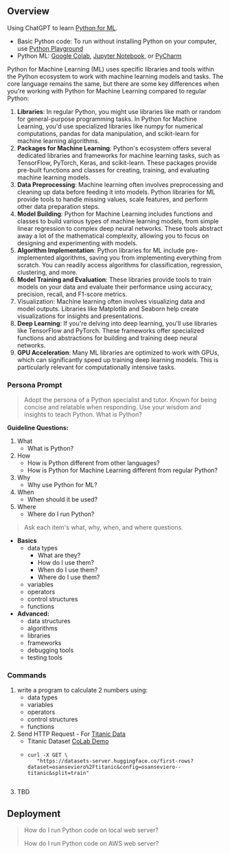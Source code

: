 ## Overview
Using ChatGPT to learn [Python for ML](https://sl.bing.net/ihytwdi19Z6). 
- Basic Python code: To run without installing Python on your computer, use [Python Playground](https://playground.programiz.com/)
- Python ML: [Google Colab](https://colab.research.google.com/), [Jupyter Notebook](https://www.dataquest.io/blog/jupyter-notebook-tutorial/), or [PyCharm](https://www.jetbrains.com/pycharm/download/?section=windows#section=windows)

Python for Machine Learning (ML) uses specific libraries and tools within the Python ecosystem to work with machine learning models and tasks. The core language remains the same, but there are some key differences when you're working with Python for Machine Learning compared to regular Python:

1. **Libraries**: In regular Python, you might use libraries like math or random for general-purpose programming tasks. In Python for Machine Learning, you'd use specialized libraries like numpy for numerical computations, pandas for data manipulation, and scikit-learn for machine learning algorithms.
2. **Packages for Machine Learning**: Python's ecosystem offers several dedicated libraries and frameworks for machine learning tasks, such as TensorFlow, PyTorch, Keras, and scikit-learn. These packages provide pre-built functions and classes for creating, training, and evaluating machine learning models.
3. **Data Preprocessing**: Machine learning often involves preprocessing and cleaning up data before feeding it into models. Python libraries for ML provide tools to handle missing values, scale features, and perform other data preparation steps.
4. **Model Building**: Python for Machine Learning includes functions and classes to build various types of machine learning models, from simple linear regression to complex deep neural networks. These tools abstract away a lot of the mathematical complexity, allowing you to focus on designing and experimenting with models.
5. **Algorithm Implementation**: Python libraries for ML include pre-implemented algorithms, saving you from implementing everything from scratch. You can readily access algorithms for classification, regression, clustering, and more.
6. **Model Training and Evaluation**: These libraries provide tools to train models on your data and evaluate their performance using accuracy, precision, recall, and F1-score metrics.
7. Visualization: Machine learning often involves visualizing data and model outputs. Libraries like Matplotlib and Seaborn help create visualizations for insights and presentations.
8. **Deep Learning**: If you're delving into deep learning, you'll use libraries like TensorFlow and PyTorch. These frameworks offer specialized functions and abstractions for building and training deep neural networks.
9. **GPU Acceleration**: Many ML libraries are optimized to work with GPUs, which can significantly speed up training deep learning models. This is particularly relevant for computationally intensive tasks.

### Persona Prompt

> Adopt the persona of a Python specialist and tutor. Known for being concise and relatable when responding. Use your wisdom and insights to teach Python. What is Python?

**Guideline Questions:**
1. What
    - What is Python?
2. How
    - How is Python different from other languages?
    - How is Python for Machine Learning different from regular Python?
3. Why
    - Why use Python for ML?
4. When
    - When should it be used?
5. Where
    - Where do I run Python?

> Ask each item's what, why, when, and where questions.

- **Basics**
  - data types
      - What are they?
      - How do I use them?
      - When do I use them?
      - Where do I use them?
  - variables
  - operators
  - control structures
  - functions
- **Advanced:**
  - data structures
  - algorithms
  - libraries
  - frameworks
  - debugging tools
  - testing tools

### Commands
1. write a program to calculate 2 numbers using:
    - data types
    - variables
    - operators
    - control structures
    - functions
2. Send HTTP Request - For [Titanic Data](https://huggingface.co/datasets/osanseviero/titanic/viewer/osanseviero--titanic/train)
    - Titanic Dataset [CoLab Demo](https://colab.research.google.com/drive/1BLUQW64RTocu97vDw_6NhVx-_RnhkWcO#scrollTo=-ORrwbtF7Lh7)
    - ```
      curl -X GET \
         "https://datasets-server.huggingface.co/first-rows?dataset=osanseviero%2Ftitanic&config=osanseviero--titanic&split=train"
   ```
4. TBD

## Deployment
> How do I run Python code on local web server?
> 
> How do I run Python code on AWS web server?
